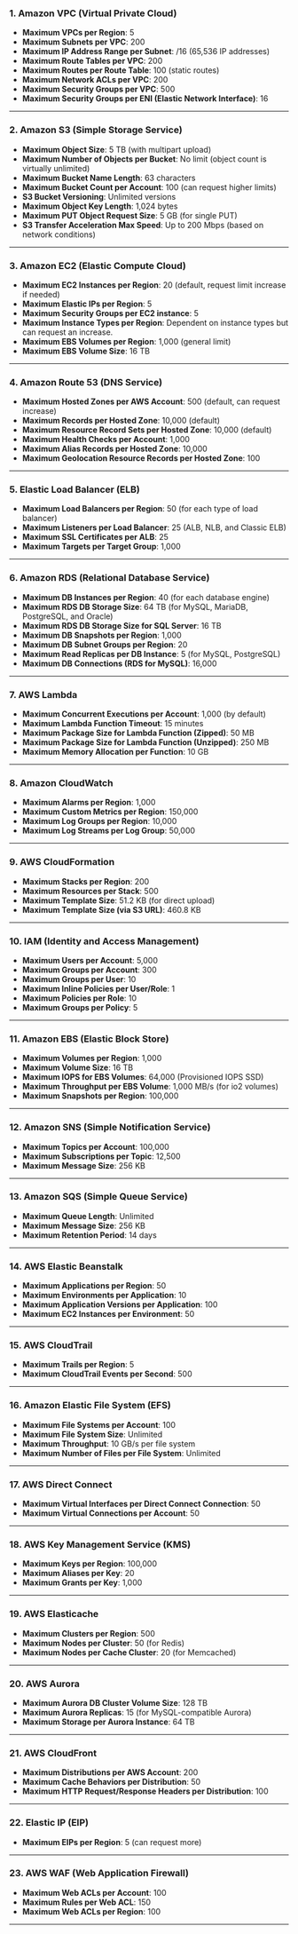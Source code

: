 ### **1. Amazon VPC (Virtual Private Cloud)**
- **Maximum VPCs per Region**: 5
- **Maximum Subnets per VPC**: 200
- **Maximum IP Address Range per Subnet**: /16 (65,536 IP addresses)
- **Maximum Route Tables per VPC**: 200
- **Maximum Routes per Route Table**: 100 (static routes)
- **Maximum Network ACLs per VPC**: 200
- **Maximum Security Groups per VPC**: 500
- **Maximum Security Groups per ENI (Elastic Network Interface)**: 16

---

### **2. Amazon S3 (Simple Storage Service)**
- **Maximum Object Size**: 5 TB (with multipart upload)
- **Maximum Number of Objects per Bucket**: No limit (object count is virtually unlimited)
- **Maximum Bucket Name Length**: 63 characters
- **Maximum Bucket Count per Account**: 100 (can request higher limits)
- **S3 Bucket Versioning**: Unlimited versions
- **Maximum Object Key Length**: 1,024 bytes
- **Maximum PUT Object Request Size**: 5 GB (for single PUT)
- **S3 Transfer Acceleration Max Speed**: Up to 200 Mbps (based on network conditions)

---

### **3. Amazon EC2 (Elastic Compute Cloud)**
- **Maximum EC2 Instances per Region**: 20 (default, request limit increase if needed)
- **Maximum Elastic IPs per Region**: 5
- **Maximum Security Groups per EC2 instance**: 5
- **Maximum Instance Types per Region**: Dependent on instance types but can request an increase.
- **Maximum EBS Volumes per Region**: 1,000 (general limit)
- **Maximum EBS Volume Size**: 16 TB

---

### **4. Amazon Route 53 (DNS Service)**
- **Maximum Hosted Zones per AWS Account**: 500 (default, can request increase)
- **Maximum Records per Hosted Zone**: 10,000 (default)
- **Maximum Resource Record Sets per Hosted Zone**: 10,000 (default)
- **Maximum Health Checks per Account**: 1,000
- **Maximum Alias Records per Hosted Zone**: 10,000
- **Maximum Geolocation Resource Records per Hosted Zone**: 100

---

### **5. Elastic Load Balancer (ELB)**
- **Maximum Load Balancers per Region**: 50 (for each type of load balancer)
- **Maximum Listeners per Load Balancer**: 25 (ALB, NLB, and Classic ELB)
- **Maximum SSL Certificates per ALB**: 25
- **Maximum Targets per Target Group**: 1,000

---

### **6. Amazon RDS (Relational Database Service)**
- **Maximum DB Instances per Region**: 40 (for each database engine)
- **Maximum RDS DB Storage Size**: 64 TB (for MySQL, MariaDB, PostgreSQL, and Oracle)
- **Maximum RDS DB Storage Size for SQL Server**: 16 TB
- **Maximum DB Snapshots per Region**: 1,000
- **Maximum DB Subnet Groups per Region**: 20
- **Maximum Read Replicas per DB Instance**: 5 (for MySQL, PostgreSQL)
- **Maximum DB Connections (RDS for MySQL)**: 16,000

---

### **7. AWS Lambda**
- **Maximum Concurrent Executions per Account**: 1,000 (by default)
- **Maximum Lambda Function Timeout**: 15 minutes
- **Maximum Package Size for Lambda Function (Zipped)**: 50 MB
- **Maximum Package Size for Lambda Function (Unzipped)**: 250 MB
- **Maximum Memory Allocation per Function**: 10 GB

---

### **8. Amazon CloudWatch**
- **Maximum Alarms per Region**: 1,000
- **Maximum Custom Metrics per Region**: 150,000
- **Maximum Log Groups per Region**: 10,000
- **Maximum Log Streams per Log Group**: 50,000

---

### **9. AWS CloudFormation**
- **Maximum Stacks per Region**: 200
- **Maximum Resources per Stack**: 500
- **Maximum Template Size**: 51.2 KB (for direct upload)
- **Maximum Template Size (via S3 URL)**: 460.8 KB

---

### **10. IAM (Identity and Access Management)**
- **Maximum Users per Account**: 5,000
- **Maximum Groups per Account**: 300
- **Maximum Groups per User**: 10
- **Maximum Inline Policies per User/Role**: 1
- **Maximum Policies per Role**: 10
- **Maximum Groups per Policy**: 5

---

### **11. Amazon EBS (Elastic Block Store)**
- **Maximum Volumes per Region**: 1,000
- **Maximum Volume Size**: 16 TB
- **Maximum IOPS for EBS Volumes**: 64,000 (Provisioned IOPS SSD)
- **Maximum Throughput per EBS Volume**: 1,000 MB/s (for io2 volumes)
- **Maximum Snapshots per Region**: 100,000

---

### **12. Amazon SNS (Simple Notification Service)**
- **Maximum Topics per Account**: 100,000
- **Maximum Subscriptions per Topic**: 12,500
- **Maximum Message Size**: 256 KB

---

### **13. Amazon SQS (Simple Queue Service)**
- **Maximum Queue Length**: Unlimited
- **Maximum Message Size**: 256 KB
- **Maximum Retention Period**: 14 days

---

### **14. AWS Elastic Beanstalk**
- **Maximum Applications per Region**: 50
- **Maximum Environments per Application**: 10
- **Maximum Application Versions per Application**: 100
- **Maximum EC2 Instances per Environment**: 50

---

### **15. AWS CloudTrail**
- **Maximum Trails per Region**: 5
- **Maximum CloudTrail Events per Second**: 500

---

### **16. Amazon Elastic File System (EFS)**
- **Maximum File Systems per Account**: 100
- **Maximum File System Size**: Unlimited
- **Maximum Throughput**: 10 GB/s per file system
- **Maximum Number of Files per File System**: Unlimited

---

### **17. AWS Direct Connect**
- **Maximum Virtual Interfaces per Direct Connect Connection**: 50
- **Maximum Virtual Connections per Account**: 50

---

### **18. AWS Key Management Service (KMS)**
- **Maximum Keys per Region**: 100,000
- **Maximum Aliases per Key**: 20
- **Maximum Grants per Key**: 1,000

---

### **19. AWS Elasticache**
- **Maximum Clusters per Region**: 500
- **Maximum Nodes per Cluster**: 50 (for Redis)
- **Maximum Nodes per Cache Cluster**: 20 (for Memcached)

---

### **20. AWS Aurora**
- **Maximum Aurora DB Cluster Volume Size**: 128 TB
- **Maximum Aurora Replicas**: 15 (for MySQL-compatible Aurora)
- **Maximum Storage per Aurora Instance**: 64 TB

---

### **21. AWS CloudFront**
- **Maximum Distributions per AWS Account**: 200
- **Maximum Cache Behaviors per Distribution**: 50
- **Maximum HTTP Request/Response Headers per Distribution**: 100

---

### **22. Elastic IP (EIP)**
- **Maximum EIPs per Region**: 5 (can request more)

---

### **23. AWS WAF (Web Application Firewall)**
- **Maximum Web ACLs per Account**: 100
- **Maximum Rules per Web ACL**: 150
- **Maximum Web ACLs per Region**: 100

---
